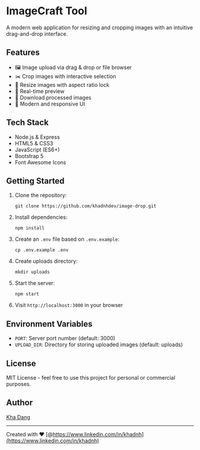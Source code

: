 # ImageCraft Tool

A modern web application for resizing and cropping images with an intuitive drag-and-drop interface.

## Features

- 🖼️ Image upload via drag & drop or file browser
- ✂️ Crop images with interactive selection
- 📐 Resize images with aspect ratio lock
- 🎯 Real-time preview
- 💾 Download processed images
- 🎨 Modern and responsive UI

## Tech Stack

- Node.js & Express
- HTML5 & CSS3
- JavaScript (ES6+)
- Bootstrap 5
- Font Awesome Icons

## Getting Started

1. Clone the repository:
   ```
   git clone https://github.com/khadnhdev/image-drop.git
   ```

2. Install dependencies:
   ```
   npm install
   ```

3. Create an `.env` file based on `.env.example`:
   ```
   cp .env.example .env
   ```

4. Create uploads directory:
   ```
   mkdir uploads
   ```

5. Start the server:
   ```
   npm start
   ```

6. Visit `http://localhost:3000` in your browser

## Environment Variables

- `PORT`: Server port number (default: 3000)
- `UPLOAD_DIR`: Directory for storing uploaded images (default: uploads)

## License

MIT License - feel free to use this project for personal or commercial purposes.

## Author

[Kha Dang](https://github.com/khadnhdev)

---
Created with ❤️ [@https://www.linkedin.com/in/khadnh](https://www.linkedin.com/in/khadnh)
